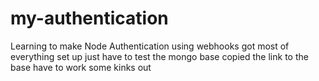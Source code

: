 # my-authentication
Learning to make Node Authentication using webhooks
got most of everything set up just have to test the mongo base
copied the link to the base have to work some kinks out
